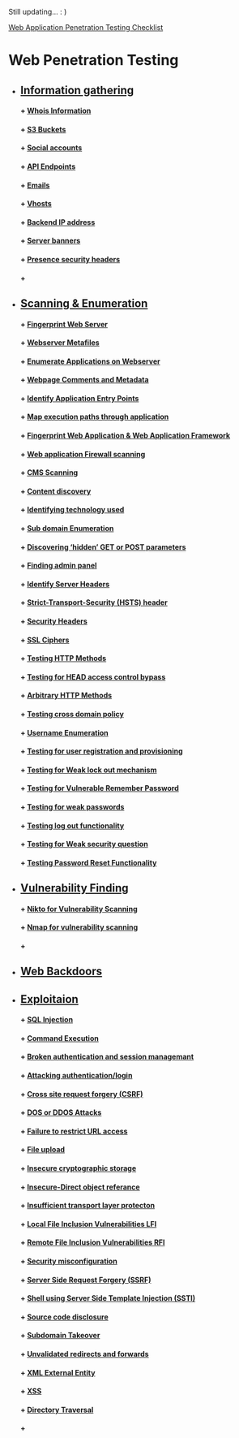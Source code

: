 Still updating... : )

[Web Application Penetration Testing Checklist  ](https://github.com/sarathlalup/Cyber-security/blob/master/Website%20Hacking/checklist.md)

#  Web Penetration Testing 


* ##  [  Information gathering](https://github.com/sarathlalup/Cyber-security/tree/master/Windows%20Exploitaion/02.Scanning%20%26%20Enumeration)
   #### + [     Whois Information]()
   #### + [     S3 Buckets]()
   #### + [     Social accounts]()
   #### + [     API Endpoints]()
   #### + [     Emails]()
   #### + [     Vhosts]()
   #### + [     Backend IP address]()
   #### + [     Server banners]()
   #### + [     Presence security headers]()
   #### + [     ]()

   

* ##  [  Scanning & Enumeration](https://github.com/sarathlalup/Cyber-security/tree/master/Windows%20Exploitaion/02.Scanning%20%26%20Enumeration)
   
   #### + [     Fingerprint Web Server]( )
   #### + [     Webserver Metafiles]( )
   #### + [     Enumerate Applications on Webserver]( )
   #### + [     Webpage Comments and Metadata]( )
   #### + [     Identify Application Entry Points]( )
   #### + [     Map execution paths through application]( )
   #### + [     Fingerprint Web Application & Web Application Framework]( )
   #### + [     Web application Firewall scanning](https://github.com/sarathlalup/Cyber-security/blob/master/Scanning%26Enumeration/Port%20Scanning%20%26%20Service%20Detection.md)
   #### + [      	CMS Scanning](https://github.com/sarathlalup/Cyber-security/blob/master/Website%20Hacking/Web%20Scanning%20%26%20Enumeration/CMS%20Scanning.md)
   
   #### + [     Content discovery](https://github.com/sarathlalup/Cyber-security/blob/master/Website%20Hacking/Web%20Scanning%20&%20Enumeration/Content%20discovery.md)
   #### + [     Identifying technology used](https://github.com/sarathlalup/Cyber-security/blob/master/Website%20Hacking/Web%20Scanning%20%26%20Enumeration/Identifying%20technology%20used)
   #### + [     Sub domain Enumeration](https://github.com/sarathlalup/Cyber-security/blob/master/Website%20Hacking/Web%20Scanning%20&%20Enumeration/Sub%20domain%20Enumeration.md)
   #### + [     Discovering ‘hidden’ GET or POST parameters](https://github.com/sarathlalup/Cyber-security/blob/master/Website%20Hacking/Web%20Scanning%20%26%20Enumeration/Discovering%20%E2%80%98hidden%E2%80%99%20GET%20or%20POST%20parameters)
   #### + [     Finding admin panel](https://github.com/sarathlalup/Cyber-security/blob/master/Website%20Hacking/Web%20Scanning%20%26%20Enumeration/Finding%20admin%20panel.md)
   #### + [     Identify Server Headers](https://github.com/sarathlalup/Cyber-security/blob/master/Website%20Hacking/Web%20Scanning%20%26%20Enumeration/Server%20Headers.md)
   #### + [     Strict-Transport-Security (HSTS) header]()
   #### + [     Security Headers]()
   #### + [     SSL Ciphers]()
   #### + [     Testing HTTP Methods]()
   #### + [     Testing for HEAD access control bypass]()
   #### + [     Arbitrary HTTP Methods]()
   #### + [     Testing cross domain policy]()
   #### + [     Username Enumeration]()
   #### + [     Testing for user registration and provisioning]()
   #### + [     Testing for Weak lock out mechanism]()
   #### + [     Testing for Vulnerable Remember Password]()
   #### + [     Testing for weak passwords]()
   #### + [     Testing log out functionality]()
   #### + [     Testing for Weak security question]()
   #### + [     Testing Password Reset Functionality]()

   

* ##  [ Vulnerability Finding](https://github.com/sarathlalup/Cyber-security/tree/master/Website%20Hacking/Web%20Vulnerability%20Scanning)

   #### + [     Nikto for Vulnerability Scanning](https://github.com/sarathlalup/Cyber-security/blob/master/Website%20Hacking/Web%20Vulnerability%20Scanning/Nikto%20for%20Vulnerability%20Scanning)
   #### + [     Nmap for vulnerability scanning](https://github.com/sarathlalup/Cyber-security/blob/master/Website%20Hacking/Web%20Vulnerability%20Scanning/Nmap%20for%20Web%20vulnerability%20scanning)
   #### + [     ]()

* ##  [ Web Backdoors](https://github.com/sarathlalup/Cyber-security/tree/master/Website%20Hacking/Web%20Backdoors)

* ##  [ Exploitaion](https://github.com/sarathlalup/Cyber-security/tree/master/Windows%20Exploitaion/Initial%20Access)

   #### + [     SQL Injection](https://github.com/sarathlalup/Cyber-security/tree/master/Website%20Hacking/Web%20Attacks/SQL%20Injection)
   #### + [     Command Execution](https://github.com/sarathlalup/Cyber-security/tree/master/Website%20Hacking/Web%20Attacks/Command%20Execution)
   #### + [     Broken authentication and session managemant](https://github.com/sarathlalup/Cyber-security/tree/master/Website%20Hacking/Web%20Attacks/Broken%20authentication%20and%20session%20managemant)
   #### + [     Attacking authentication/login](https://github.com/sarathlalup/Cyber-security/blob/master/Website%20Hacking/Web%20Attacks/Attacking%20authentication%20or%20login/README.md)
   #### + [     Cross site request forgery (CSRF)](https://github.com/sarathlalup/Cyber-security/tree/master/Website%20Hacking/Web%20Attacks/Cross%20site%20request%20forgery%20(CSRF))
   #### + [     DOS or DDOS Attacks](https://github.com/sarathlalup/Cyber-security/tree/master/Website%20Hacking/Web%20Attacks/DOS%20or%20DDOS%20Attacks)
   #### + [     Failure to restrict URL access](https://github.com/sarathlalup/Cyber-security/tree/master/Website%20Hacking/Web%20Attacks/Failure%20to%20restrict%20URL%20access)
   #### + [     File upload](https://github.com/sarathlalup/Cyber-security/tree/master/Website%20Hacking/Web%20Attacks/File%20upload)
   #### + [     Insecure cryptographic storage](https://github.com/sarathlalup/Cyber-security/tree/master/Website%20Hacking/Web%20Attacks/Insecure%20cryptographic%20storage)
   #### + [     Insecure-Direct object referance](https://github.com/sarathlalup/Cyber-security/tree/master/Website%20Hacking/Web%20Attacks/Insecure-Direct%20object%20referance)
   #### + [     Insufficient transport layer protecton](https://github.com/sarathlalup/Cyber-security/tree/master/Website%20Hacking/Web%20Attacks/Insufficient%20transport%20layer%20protecton)
   #### + [     Local File Inclusion Vulnerabilities LFI](https://github.com/sarathlalup/Cyber-security/tree/master/Website%20Hacking/Web%20Attacks/Local%20File%20Inclusion%20Vulnerabilities%20LFI)
   #### + [     Remote File Inclusion Vulnerabilities RFI](https://github.com/sarathlalup/Cyber-security/tree/master/Website%20Hacking/Web%20Attacks/Remote%20File%20Inclusion%20Vulnerabilities%20RFI)
   #### + [     Security misconfiguration](https://github.com/sarathlalup/Cyber-security/tree/master/Website%20Hacking/Web%20Attacks/Security%20misconfiguration)
   #### + [     Server Side Request Forgery (SSRF)](https://github.com/sarathlalup/Cyber-security/tree/master/Website%20Hacking/Web%20Attacks/Server%20Side%20Request%20Forgery%20(SSRF))
   #### + [     Shell using Server Side Template Injection (SSTI)](https://github.com/sarathlalup/Cyber-security/tree/master/Website%20Hacking/Web%20Attacks/Shell%20using%20Server%20Side%20Template%20Injection%20(SSTI))
   #### + [     Source code disclosure](https://github.com/sarathlalup/Cyber-security/tree/master/Website%20Hacking/Web%20Attacks/Source%20code%20disclosure)
   #### + [     Subdomain Takeover](https://github.com/sarathlalup/Cyber-security/tree/master/Website%20Hacking/Web%20Attacks/Subdomain%20Takeover)
   #### + [     Unvalidated redirects and forwards](https://github.com/sarathlalup/Cyber-security/tree/master/Website%20Hacking/Web%20Attacks/Unvalidated%20redirects%20and%20forwards)
   #### + [     XML External Entity](https://github.com/sarathlalup/Cyber-security/tree/master/Website%20Hacking/Web%20Attacks/XML%20External%20Entity)
   #### + [     XSS](https://github.com/sarathlalup/Cyber-security/tree/master/Website%20Hacking/Web%20Attacks/XSS)
   #### + [     Directory Traversal](https://github.com/sarathlalup/Cyber-security/tree/master/Website%20Hacking/Web%20Attacks/Directory%20Traversal)
   #### + [     ]()
